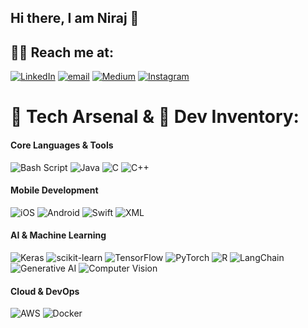 ## Hi there, I am Niraj 👋



## 👨‍💻 Reach me at:
[![LinkedIn](https://img.shields.io/badge/LinkedIn-%230077B5.svg?logo=linkedin&logoColor=white)](https://linkedin.com/in/nirajsingh0878/) 
[![email](https://img.shields.io/badge/Email-D14836?logo=gmail&logoColor=white)](mailto:nirajsingh0878@gmail.com) 
[![Medium](https://img.shields.io/badge/Medium-12100E?logo=medium&logoColor=white)](https://medium.com/@nirajsingh0878) 
[![Instagram](https://img.shields.io/badge/Instagram-E4405F?logo=instagram&logoColor=white)](https://instagram.com/_niraj.exe_)

# 🚀 Tech Arsenal & 🎯 Dev Inventory:
#### Core Languages & Tools
![Bash Script](https://img.shields.io/badge/bash_script-%23121011.svg?style=for-the-badge&logo=gnu-bash&logoColor=white) 
![Java](https://img.shields.io/badge/java-%23ED8B00.svg?style=for-the-badge&logo=openjdk&logoColor=white) 
![C](https://img.shields.io/badge/c-%2300599C.svg?style=for-the-badge&logo=c&logoColor=white)
![C++](https://img.shields.io/badge/c++-%2300599C.svg?style=for-the-badge&logo=c%2B%2B&logoColor=white) 

#### Mobile Development
![iOS](https://img.shields.io/badge/iOS_Development-000000?style=for-the-badge&logo=apple&logoColor=white)
![Android](https://img.shields.io/badge/Android_App_Dev-3DDC84?style=for-the-badge&logo=android&logoColor=white)
![Swift](https://img.shields.io/badge/Swift-F05138?style=for-the-badge&logo=swift&logoColor=white)
![XML](https://img.shields.io/badge/XML-%23e34c26.svg?style=for-the-badge&logo=xml&logoColor=white)

#### AI & Machine Learning
![Keras](https://img.shields.io/badge/Keras-%23D00000.svg?style=for-the-badge&logo=Keras&logoColor=white) 
![scikit-learn](https://img.shields.io/badge/scikit--learn-%23F7931E.svg?style=for-the-badge&logo=scikit-learn&logoColor=white)
![TensorFlow](https://img.shields.io/badge/TensorFlow-%23FF6F00.svg?style=for-the-badge&logo=TensorFlow&logoColor=white) 
![PyTorch](https://img.shields.io/badge/PyTorch-%23EE4C2C.svg?style=for-the-badge&logo=PyTorch&logoColor=white) 
![R](https://img.shields.io/badge/r-%23276DC3.svg?style=for-the-badge&logo=r&logoColor=white) 
![LangChain](https://img.shields.io/badge/LangChain-1C3C3C?style=for-the-badge&logo=chainlink&logoColor=white)
![Generative AI](https://img.shields.io/badge/Generative_AI-8A2BE2?style=for-the-badge&logo=openai&logoColor=white)
![Computer Vision](https://img.shields.io/badge/Computer_Vision-FF4500?style=for-the-badge&logo=opencv&logoColor=white)

#### Cloud & DevOps
![AWS](https://img.shields.io/badge/AWS-%23FF9900.svg?style=for-the-badge&logo=amazonaws&logoColor=white)
![Docker](https://img.shields.io/badge/Docker-%230db7ed.svg?style=for-the-badge&logo=docker&logoColor=white)



<!-- Proudly created with GPRM ( https://gprm.itsvg.in ) -->

<!--
**nirajsingh0878/nirajsingh0878** is a ✨ _special_ ✨ repository because its `README.md` (this file) appears on your GitHub profile.

Here are some ideas to get you started:

- 🔭 I’m currently working on ...
- 🌱 I’m currently learning ...
- 👯 I’m looking to collaborate on ...
- 🤔 I’m looking for help with ...
- 💬 Ask me about ...
- 📫 How to reach me: ...
- 😄 Pronouns: ...
- ⚡ Fun fact: ...
-->

